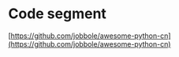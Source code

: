 # Code segment

[https://github.com/jobbole/awesome-python-cn](https://github.com/jobbole/awesome-python-cn)

